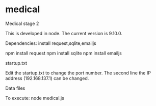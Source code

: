 # medical
Medical stage 2

This is developed in node. The current version is 9.10.0.

Dependencies: install request,sqlite,emailjs

npm install request
npm install sqlite
npm install emailjs

startup.txt

Edit the startup.txt to change the port number. The second line the IP address (192.168.137.1) can be changed.

Data files



To execute:
node medical.js
